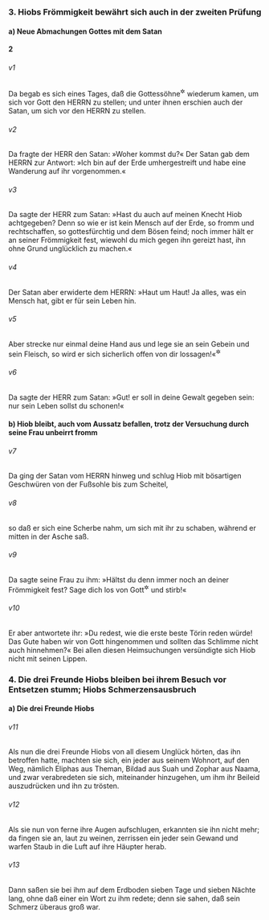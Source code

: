 ### 3. Hiobs Frömmigkeit bewährt sich auch in der zweiten Prüfung

#### a) Neue Abmachungen Gottes mit dem Satan

__2__

###### v1
Da begab es sich eines Tages, daß die Gottessöhne<sup title="1,6">&#x2732;</sup>
 wiederum kamen, um sich vor Gott den HERRN zu stellen; und unter ihnen erschien auch der Satan, um sich vor den HERRN zu stellen.

###### v2
Da fragte der HERR den Satan: »Woher kommst du?« Der Satan gab dem HERRN zur Antwort: »Ich bin auf der Erde umhergestreift und habe eine Wanderung auf ihr vorgenommen.«

###### v3
Da sagte der HERR zum Satan: »Hast du auch auf meinen Knecht Hiob achtgegeben? Denn so wie er ist kein Mensch auf der Erde, so fromm und rechtschaffen, so gottesfürchtig und dem Bösen feind; noch immer hält er an seiner Frömmigkeit fest, wiewohl du mich gegen ihn gereizt hast, ihn ohne Grund unglücklich zu machen.«

###### v4
Der Satan aber erwiderte dem HERRN: »Haut um Haut! Ja alles, was ein Mensch hat, gibt er für sein Leben hin.

###### v5
Aber strecke nur einmal deine Hand aus und lege sie an sein Gebein und sein Fleisch, so wird er sich sicherlich offen von dir lossagen!«<sup title="vgl. 1,5">&#x2732;</sup>


###### v6
Da sagte der HERR zum Satan: »Gut! er soll in deine Gewalt gegeben sein: nur sein Leben sollst du schonen!«

#### b) Hiob bleibt, auch vom Aussatz befallen, trotz der Versuchung durch seine Frau unbeirrt fromm


###### v7
Da ging der Satan vom HERRN hinweg und schlug Hiob mit bösartigen Geschwüren von der Fußsohle bis zum Scheitel,

###### v8
so daß er sich eine Scherbe nahm, um sich mit ihr zu schaben, während er mitten in der Asche saß.

###### v9
Da sagte seine Frau zu ihm: »Hältst du denn immer noch an deiner Frömmigkeit fest? Sage dich los von Gott<sup title="= verfluche doch Gott">&#x2732;</sup>
 und stirb!«

###### v10
Er aber antwortete ihr: »Du redest, wie die erste beste Törin reden würde! Das Gute haben wir von Gott hingenommen und sollten das Schlimme nicht auch hinnehmen?« Bei allen diesen Heimsuchungen versündigte sich Hiob nicht mit seinen Lippen.

### 4. Die drei Freunde Hiobs bleiben bei ihrem Besuch vor Entsetzen stumm; Hiobs Schmerzensausbruch

#### a) Die drei Freunde Hiobs


###### v11
Als nun die drei Freunde Hiobs von all diesem Unglück hörten, das ihn betroffen hatte, machten sie sich, ein jeder aus seinem Wohnort, auf den Weg, nämlich Eliphas aus Theman, Bildad aus Suah und Zophar aus Naama, und zwar verabredeten sie sich, miteinander hinzugehen, um ihm ihr Beileid auszudrücken und ihn zu trösten.

###### v12
Als sie nun von ferne ihre Augen aufschlugen, erkannten sie ihn nicht mehr; da fingen sie an, laut zu weinen, zerrissen ein jeder sein Gewand und warfen Staub in die Luft auf ihre Häupter herab.

###### v13
Dann saßen sie bei ihm auf dem Erdboden sieben Tage und sieben Nächte lang, ohne daß einer ein Wort zu ihm redete; denn sie sahen, daß sein Schmerz überaus groß war.